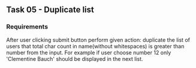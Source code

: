 ## Task 05 - Duplicate list

### Requirements
After user clicking submit button perform given action: duplicate the list of users that total char count in name(without whitespaces) is greater than number from the input. For example if user choose number 12 only 'Clementine Bauch' should be displayed in the next list.